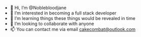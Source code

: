 - 👋 Hi, I’m @Noblebloodjane
- 👀 I’m interested in becoming a full stack developer 
- 🌱 I’m learning things these things would be revealed in time
- 💞️ I’m looking to collaborate with anyone 
- 📫 You can contact me via email cakecombat@outlook.com 

<!---
Noblebloodjane/Noblebloodjane is a ✨ special ✨ repository because its `README.md` (this file) appears on your GitHub profile.
You can click the Preview link to take a look at your changes.
--->
